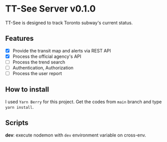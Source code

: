 # TT-See Server v0.1.0
TT-See is designed to track Toronto subway's current status.

## Features
- [X] Provide the transit map and alerts via REST API
- [X] Process the official agency's API
- [ ] Process the trend search
- [ ] Authentication, Authorization
- [ ] Process the user report

## How to install
I used `Yarn Berry` for this project. Get the codes from `main` branch and type `yarn install`.

## Scripts
**dev**: execute nodemon with `dev` environment variable on cross-env.